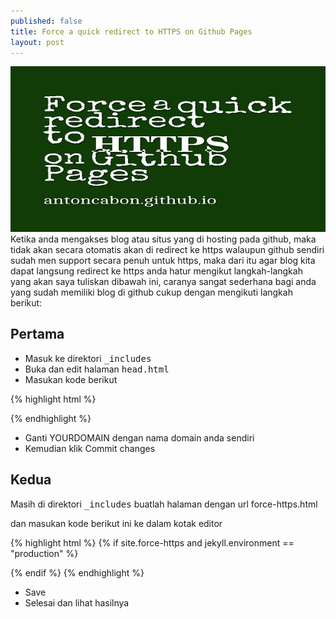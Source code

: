```yaml
---
published: false
title: Force a quick redirect to HTTPS on Github Pages
layout: post
---
```

![Force https](/assets/img/tutorial/force-https.jpg)
Ketika anda mengakses blog atau situs yang di hosting pada github, maka tidak akan secara otomatis akan di redirect ke https walaupun github sendiri sudah men support secara penuh untuk https, maka dari itu agar blog kita dapat langsung redirect ke https anda hatur mengikut langkah-langkah yang akan saya tuliskan dibawah ini, caranya sangat sederhana bagi anda yang sudah memiliki blog di github cukup dengan mengikuti langkah berikut:

## Pertama

- Masuk ke direktori  <kbd>_includes</kbd>
- Buka dan edit halaman  <kbd>head.html</kbd>
- Masukan kode berikut 

{% highlight html %}
<link rel="canonical" href="{{ site.url }}{{ page.url }}" />
<script>
var host = "YOURDOMAIN.github.io"
if (window.location.host == host && window.location.protocol != "https:") {
  window.location.protocol = "https:"
}
</script>
{% endhighlight %}

- Ganti YOURDOMAIN dengan nama domain anda sendiri
- Kemudian klik Commit changes

##  Kedua

Masih di direktori <kbd> _includes</kbd> buatlah halaman dengan url force-https.html

dan masukan kode berikut ini ke dalam kotak editor

{% highlight html %}
{% if site.force-https and jekyll.environment == "production" %}
  <!-- Force HTTPS Start -->
  <script>
  // Don't force http when serving the website locally
  if (!(window.location.host.startsWith("127.0.0.1")) && (window.location.protocol != "https:"))
    window.location.protocol = "https";
  </script>
  <!-- Force HTTPS End -->
{% endif %}
{% endhighlight %}

- Save
- Selesai dan lihat hasilnya